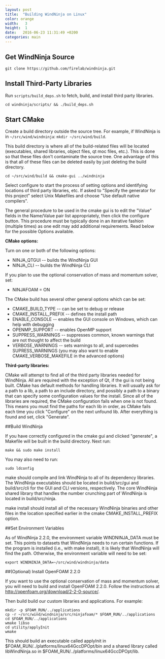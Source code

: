 ```yaml
---
layout: post
title:  "Building WindNinja on Linux"
color: orange
width:   3 
height:  1
date:   2016-06-23 11:31:49 +0200
categories: main
---
```


## Get WindNinja Source

    git clone https://github.com/firelab/windninja.git 

## Install Third-Party Libraries

Run `scripts/build_deps.sh` to fetch, build, and install third party libraries.

    cd windninja/scripts/ && ./build_deps.sh

## Start CMake

Create a build directory outside the source tree. For example, if WindNinja is in `~/src/wind/windninja`: `mkdir ~/src/wind/build`.

This build directory is where all of the build-related files will be located (executables, shared libraries, object files, qt moc files, etc.). This is done so that these files don't contaminate the source tree. One advantage of this is that all of these files can be deleted easily by just deleting the build directory.

    cd ~/src/wind/build && cmake-gui ../windninja

Select configure to start the process of setting options and identifying locations of third party libraries, etc. If asked to "Specify the generator for this project" select Unix Makefiles and choose "Use default native compilers".

The general procedure to be used in the cmake gui is to edit the "Value" fields in the Name/Value pair list appropriately, then click the configure button. This procedure must be typically done in an iterative fashion (multiple times) as one edit may add additional requirements. Read below for the possible Options available.

**CMake options:**

Turn on one or both of the following options:

* NINJA_QTGUI -- builds the WindNinja GUI
* NINJA_CLI -- builds the WindNinja CLI

If you plan to use the optional conservation of mass and momentum solver, set:

* NINJAFOAM = ON

The CMake build has several other general options which can be set:

* CMAKE_BUILD_TYPE -- can be set to debug or release
* CMAKE_INSTALL_PREFIX -- defines the install path
* ENABLE_CONSOLE -- enables the GUI console on Windows, which can help with debugging
* OPENMP_SUPPORT -- enables OpenMP support
* SUPPRESS_WARNINGS -- suppresses common, known warnings that are not thought to affect the build
* VERBOSE_WARNINGS -- sets warnings to all, and supercedes SUPRESS_WARNINGS (you may also want to enable CMAKE_VERBOSE_MAKEFILE in the advanced options)

**Third-party libraries:**

CMake will attempt to find all of the third party libraries needed for WindNinja. All are required with the exception of Qt, if the gui is not being built. CMake has default methods for handling libraries. It will usually ask for a path to a lib, a path to an include directory, and possibly a path to a binary that can specify some configuration values for the install. Since all of the libraries are required, the CMake configuration fails when one is not found. This means you must find the paths for each lib in order, as CMake fails each time you click "Configure" on the next unfound lib. After everything is found and set, click "Generate". 

##Build WindNinja

If you have correctly configured in the cmake gui and clicked "generate", a Makefile will be built in the build directory. Next run:

    make && sudo make install

You may also need to run:

    sudo ldconfig

make should compile and link WindNinja to all of its dependency libraries. The WindNinja executables should be located in build/src/gui and build/src/cli for the GUI and CLI versions, respectively. The core WindNinja shared library that handles the number crunching part of WindNinja is located in build/src/ninja.

make install should install all of the necessary WindNinja binaries and other files in the location specified earlier in the cmake CMAKE_INSTALL_PREFIX option.

##Set Environment Variables

As of WindNinja 2.2.0, the environment variable WINDNINJA_DATA must be set. This points to datasets that WindNinja needs to run certain functions. If the program is installed (i.e., with make install), it is likely that WindNinja will find the path. Otherwise, the environment variable will need to be set:

    export WINDNINJA_DATA=~/src/wind/windninja/data

##(Optional) Install OpenFOAM 2.2.0

If you want to use the optional conservation of mass and momentum solver, you will need to build and install OpenFOAM 2.2.0. Follow the instructions at http://openfoam.org/download/2-2-0-source/.

Then build build our custom libraries and applications. For example:

    mkdir -p $FOAM_RUN/../applications
    cp -r ~/src/wind/windninja/src/ninjafoam/* $FOAM_RUN/../applications
    cd $FOAM_RUN/../applications
    wmake libso
    cd utility/applyInit
    wmake

This should build an executable called applyInit in $FOAM_RUN/../platforms/linux64GccDPOpt/bin and a shared library called libWindNinja.so in $FOAM_RUN/../platforms/linux64GccDPOpt/lib.
